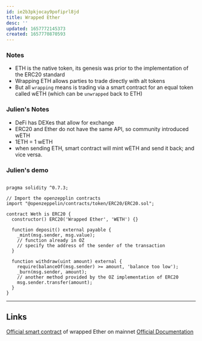 ```yaml
---
id: ie2b3pkjocay9pofiprl8jd
title: Wrapped Ether
desc: ''
updated: 1657772145373
created: 1657770870593
---
```


### Notes
- ETH is the native token, its genesis was prior to the implementation of the ERC20 standard
- Wrapping ETH allows parties to trade directly with alt tokens
- But all `wrapping` means is trading via a smart contract for an equal token called wETH (which can be `unwrapped` back to ETH)

### Julien's Notes
- DeFi has DEXes that allow for exchange
- ERC20 and Ether do not have the same API, so community introduced wETH
- 1ETH = 1 wETH
- when sending ETH, smart contract will mint wETH and send it back; and vice versa.

### Julien's demo

```solidity

pragma solidity ^0.7.3;

// Import the openzepplin contracts
import "@openzeppelin/contracts/token/ERC20/ERC20.sol";

contract Weth is ERC20 {
  constructor() ERC20('Wrapped Ether', 'WETH') {}

  function deposit() external payable {
    _mint(msg.sender, msg.value);
    // function already in OZ
    // specify the address of the sender of the transaction
  }

  function withdraw(uint amount) external {
    require(balanceOf(msg.sender) >= amount, 'balance too low');
    _burn(msg.sender, amount);
    // another method provided by the OZ implementation of ERC20
    msg.sender.transfer(amount);
  }
}

```

---
## Links
[Official smart contract](https://etherscan.io/address/0xc02aaa39b223fe8d0a0e5c4f27ead9083c756cc2) of wrapped Ether on mainnet
[Official Documentation](https://weth.io/)